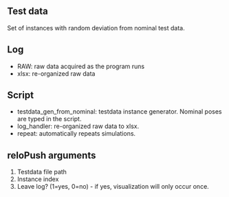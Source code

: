 ## Test data
Set of instances with random deviation from nominal test data.

## Log
- RAW: raw data acquired as the program runs
- xlsx: re-organized raw data

## Script
- testdata_gen_from_nominal: testdata instance generator. Nominal poses are typed in the script.
- log_handler: re-organized raw data to xlsx.
- repeat: automatically repeats simulations.

## reloPush arguments
1. Testdata file path
2. Instance index
3. Leave log? (1=yes, 0=no) - if yes, visualization will only occur once.
